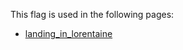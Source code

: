 This flag is used in the following pages:
 - [landing_in_lorentaine](../events/landing_in_lorentaine.md)

